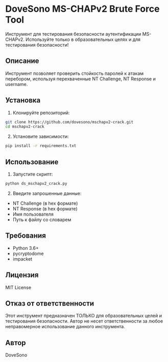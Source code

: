 # DoveSono MS-CHAPv2 Brute Force Tool

Инструмент для тестирования безопасности аутентификации MS-CHAPv2. Используйте только в образовательных целях и для тестирования безопасности!

## Описание

Инструмент позволяет проверить стойкость паролей к атакам перебором, используя перехваченные NT Challenge, NT Response и username.

## Установка

1. Клонируйте репозиторий:
```bash
git clone https://github.com/dovesono/mschapv2-crack.git
cd mschapv2-crack
```

2. Установите зависимости:
```bash
pip install -r requirements.txt
```

## Использование

1. Запустите скрипт:
```bash
python ds_mschapv2_crack.py
```

2. Введите запрошенные данные:
- NT Challenge (в hex формате)
- NT Response (в hex формате)
- Имя пользователя
- Путь к файлу со словарем 

## Требования

- Python 3.6+
- pycryptodome
- impacket

## Лицензия

MIT License

## Отказ от ответственности

Этот инструмент предназначен ТОЛЬКО для образовательных целей и тестирования безопасности. Автор не несет ответственности за любое неправомерное использование данного инструмента.

## Автор

DoveSono 
